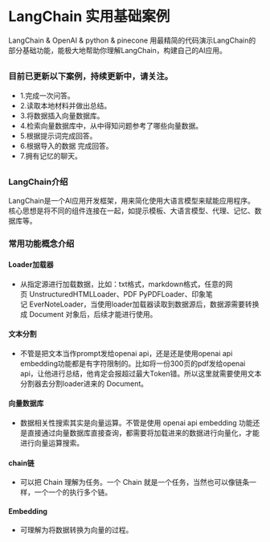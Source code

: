 # LangChain 实用基础案例
LangChain & OpenAI & python & pinecone
用最精简的代码演示LangChain的部分基础功能，能极大地帮助你理解LangChain，构建自己的AI应用。

##

### 目前已更新以下案例，持续更新中，请关注。
* 1.完成一次问答。
* 2.读取本地材料并做出总结。
* 3.将数据插入向量数据库。
* 4.检索向量数据库中，从中得知问题参考了哪些向量数据。
* 5.根据提示词完成回答。
* 6.根据导入的数据 完成回答。
* 7.拥有记忆的聊天。

##

### LangChain介绍
LangChain是一个AI应用开发框架，用来简化使用大语言模型来赋能应用程序。核心思想是将不同的组件连接在一起，如提示模板、大语言模型、代理、记忆、数据库等。

### 常用功能概念介绍
#### Loader加载器
 * 从指定源进行加载数据，比如：txt格式，markdown格式，任意的网页 UnstructuredHTMLLoader、PDF PyPDFLoader、印象笔记 EverNoteLoader，当使用loader加载器读取到数据源后，数据源需要转换成 Document 对象后，后续才能进行使用。
#### 文本分割
 * 不管是把文本当作prompt发给openai api，还是还是使用openai api embedding功能都是有字符限制的。比如将一份300页的pdf发给openai api，让他进行总结，他肯定会报超过最大Token错。所以这里就需要使用文本分割器去分割loader进来的 Document。
#### 向量数据库
 * 数据相关性搜索其实是向量运算。不管是使用 openai api embedding 功能还是直接通过向量数据库直接查询，都需要将加载进来的数据进行向量化，才能进行向量运算搜索。
#### chain链
 * 可以把 Chain 理解为任务。一个 Chain 就是一个任务，当然也可以像链条一样，一个一个的执行多个链。
#### Embedding
 * 可理解为将数据转换为向量的过程。


